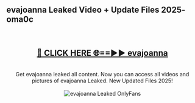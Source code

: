<h2>evajoanna Leaked Video + Update Files 2025- oma0c</h2>
<br>
<div align="center">
<h2><a href="https://libra.edu.pl?evajoanna" rel="nofollow">🔴 CLICK HERE 🌐==►► evajoanna</a></h2>
<br>
Get evajoanna leaked all content. Now you can access all videos and pictures of evajoanna Leaked. New Updated Files 2025!
<br>
<br>
<a href="https://libra.edu.pl?evajoanna" rel="nofollow" data-target="animated-image.originalLink"><img src="https://i.ibb.co.com/WyWwxjT/player-gif2.gif" alt="evajoanna Leaked OnlyFans" style="max-width: 100%; display: inline-block;" data-target="animated-image.originalImage"></a>
</div>
<br>